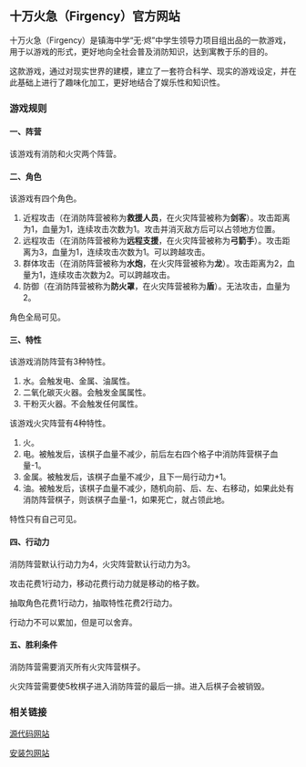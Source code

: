## 十万火急（Firgency）官方网站

十万火急（Firgency）是镇海中学“无·烬”中学生领导力项目组出品的一款游戏，用于以游戏的形式，更好地向全社会普及消防知识，达到寓教于乐的目的。

这款游戏，通过对现实世界的建模，建立了一套符合科学、现实的游戏设定，并在此基础上进行了趣味化加工，更好地结合了娱乐性和知识性。

### 游戏规则

#### 一、阵营

该游戏有消防和火灾两个阵营。

#### 二、角色

该游戏有四个角色。

1. 近程攻击（在消防阵营被称为**救援人员**，在火灾阵营被称为**剑客**）。攻击距离为1，血量为1，连续攻击次数为1。攻击并消灭敌方后可以占领地方位置。
2. 远程攻击（在消防阵营被称为**远程支援**，在火灾阵营被称为**弓箭手**）。攻击距离为3，血量为1，连续攻击次数为1。可以跨越攻击。
3. 群体攻击（在消防阵营被称为**水炮**，在火灾阵营被称为**龙**）。攻击距离为2，血量为1，连续攻击次数为2。可以跨越攻击。
4. 防御（在消防阵营被称为**防火罩**，在火灾阵营被称为**盾**）。无法攻击，血量为2。

角色全局可见。

#### 三、特性

该游戏消防阵营有3种特性。

1. 水。会触发电、金属、油属性。
2. 二氧化碳灭火器。会触发金属属性。
3. 干粉灭火器。不会触发任何属性。

该游戏火灾阵营有4种特性。

1. 火。
2. 电。被触发后，该棋子血量不减少，前后左右四个格子中消防阵营棋子血量-1。
3. 金属。被触发后，该棋子血量不减少，且下一局行动力+1。
4. 油。被触发后，该棋子血量不减少，随机向前、后、左、右移动，如果此处有消防阵营棋子，则该棋子血量-1，如果死亡，就占领此地。

特性只有自己可见。

#### 四、行动力

消防阵营默认行动力为4，火灾阵营默认行动力为3。

攻击花费1行动力，移动花费行动力就是移动的格子数。

抽取角色花费1行动力，抽取特性花费2行动力。

行动力不可以累加，但是可以舍弃。

#### 五、胜利条件

消防阵营需要消灭所有火灾阵营棋子。

火灾阵营需要使5枚棋子进入消防阵营的最后一排。进入后棋子会被销毁。

### 相关链接

[源代码网站](https://github.com/dawnchan030920/Firgency)

[安装包网站](https://github.com/dawnchan030920/Firgency/releases/tag/1.1.0.0)
